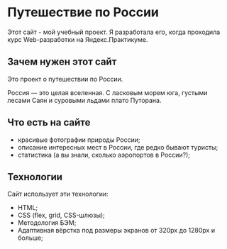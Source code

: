 # Путешествие по России

Этот сайт - мой учебный проект. Я разработала его, когда проходила курс Web-разработки на Яндекс.Практикуме.

## Зачем нужен этот сайт

Это проект о путешествии по России.

Россия — это целая вселенная. С ласковым морем юга, густыми лесами Саян и суровыми льдами плато Путорана.

## Что есть на сайте

- красивые фотографии природы России;
- описание интересных мест в России, где редко бывают туристы;
- статистика (а вы знали, сколько аэропортов в России?);

## Технологии

Сайт использует эти технологии:

- HTML;
- CSS (flex, grid, CSS-шлюзы);
- Методология БЭМ;
- Адаптивная вёрстка под размеры экранов от 320px до 1280px и больше;